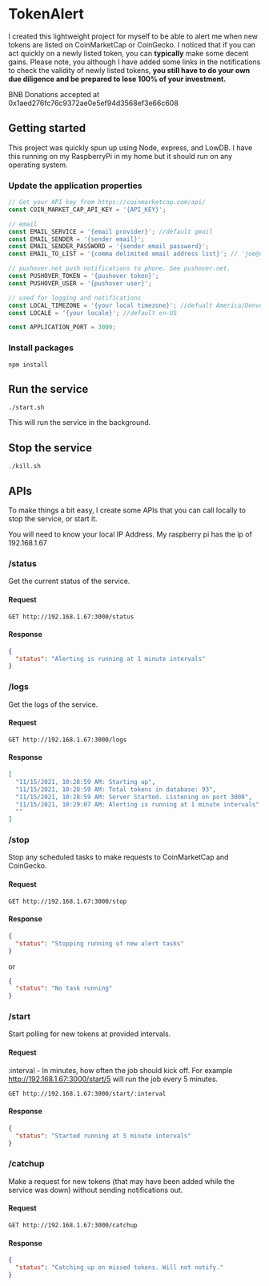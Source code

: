 # TokenAlert

I created this lightweight project for myself to be able to alert me when new tokens are listed on 
CoinMarketCap or CoinGecko. I noticed that if you can act quickly on a newly listed token, you can 
**typically** make some decent gains. Please note, you although I have added some links in the notifications
to check the validity of newly listed tokens, **you still have to do your own due diligence and be
prepared to lose 100% of your investment.**

BNB Donations accepted at 0x1aed276fc76c9372ae0e5ef94d3568ef3e66c608

## Getting started

This project was quickly spun up using Node, express, and LowDB. I have this running on my RaspberryPi in my home
but it should run on any operating system.

### Update the application properties

```javascript
// Get your API key from https://coinmarketcap.com/api/
const COIN_MARKET_CAP_API_KEY = '{API_KEY}';

// email
const EMAIL_SERVICE = '{email provider}'; //default gmail
const EMAIL_SENDER = '{sender email}';
const EMAIL_SENDER_PASSWORD = '{sender email password}';
const EMAIL_TO_LIST = '{comma delimited email address list}'; // 'joe@doe.com, john@doe.ca

// pushover.net push notifications to phone. See pushover.net.
const PUSHOVER_TOKEN = '{pushover token}';
const PUSHOVER_USER = '{pushover user}';

// used for logging and notifications
const LOCAL_TIMEZONE = '{your local timezone}'; //defualt America/Denver
const LOCALE = '{your locale}'; //default en-US

const APPLICATION_PORT = 3000;
```

### Install packages
```shell
npm install
```

## Run the service

```shell
./start.sh
```

This will run the service in the background.

## Stop the service

```shell
./kill.sh
```

## APIs

To make things a bit easy, I create some APIs that you can call locally to stop the service, or start it.

You will need to know your local IP Address. My raspberry pi has the ip of 192.168.1.67

### /status

Get the current status of the service.

#### Request
```http request
GET http://192.168.1.67:3000/status
```

#### Response
```json
{
  "status": "Alerting is running at 1 minute intervals"
}
```

### /logs

Get the logs of the service.

#### Request
```http request
GET http://192.168.1.67:3000/logs
```

#### Response
```json
[
  "11/15/2021, 10:28:59 AM: Starting up",
  "11/15/2021, 10:28:59 AM: Total tokens in database: 93",
  "11/15/2021, 10:28:59 AM: Server Started. Listening on port 3000",
  "11/15/2021, 10:29:07 AM: Alerting is running at 1 minute intervals",
  ""
]
```

### /stop

Stop any scheduled tasks to make requests to CoinMarketCap and CoinGecko.

#### Request
```http request
GET http://192.168.1.67:3000/stop
```

#### Response
```json
{
  "status": "Stopping running of new alert tasks"
}
```
or
```json
{
  "status": "No task running"
}
```

### /start

Start polling for new tokens at provided intervals.

#### Request
:interval - In minutes, how often the job should kick off. For example http://192.168.1.67:3000/start/5 will run the
job every 5 minutes.

```http request
GET http://192.168.1.67:3000/start/:interval
```

#### Response
```json
{
  "status": "Started running at 5 minute intervals"
}
```

### /catchup

Make a request for new tokens (that may have been added while the service was down) without sending notifications out.

#### Request
```http request
GET http://192.168.1.67:3000/catchup
```

#### Response
```json
{
  "status": "Catching up on missed tokens. Will not notify."
}
```
